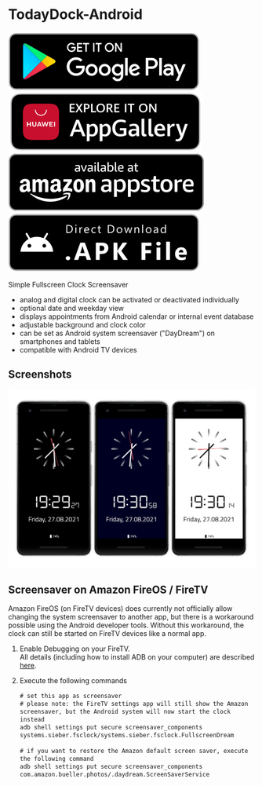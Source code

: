 # TodayDock-Android
[![Play Store](.github/playstore-badge.svg)](https://play.google.com/store/apps/details?id=systems.sieber.fsclock)
[![App Gallery](.github/appgallery-badge.svg)](https://appgallery.cloud.huawei.com/ag/n/app/C104084493?channelId=github&id=fee3a2847b6941c1ab22fc546213b987&s=955678FB43D4F883623B96C10E5A4EA80812A8DBFEC073C89BC02EF15B521D76&detailType=0&v=)
[![Amazon Appstore](.github/amazon-appstore-badge.svg)](https://www.amazon.com/gp/product/B09BK3HQJ9)
[![APK Download](.github/apk-badge.svg)](https://github.com/schorschii/FsClock-Android/releases)

Simple Fullscreen Clock Screensaver
- analog and digital clock can be activated or deactivated individually
- optional date and weekday view
- displays appointments from Android calendar or internal event database
- adjustable background and clock color
- can be set as Android system screensaver ("DayDream") on smartphones and tablets
- compatible with Android TV devices

## Screenshots
![Screenshot](.github/screenshot.png)

## Screensaver on Amazon FireOS / FireTV
Amazon FireOS (on FireTV devices) does currently not officially allow changing the system screensaver to another app, but there is a workaround possible using the Android developer tools. Without this workaround, the clock can still be started on FireTV devices like a normal app.

1. Enable Debugging on your FireTV.  
   All details (including how to install ADB on your computer) are described [here](https://developer.amazon.com/docs/fire-tv/connecting-adb-to-device.html).

2. Execute the following commands
   ```
   # set this app as screensaver
   # please note: the FireTV settings app will still show the Amazon screensaver, but the Android system will now start the clock instead
   adb shell settings put secure screensaver_components systems.sieber.fsclock/systems.sieber.fsclock.FullscreenDream

   # if you want to restore the Amazon default screen saver, execute the following command
   adb shell settings put secure screensaver_components com.amazon.bueller.photos/.daydream.ScreenSaverService
   ```
